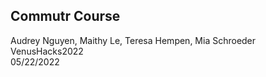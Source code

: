 ## Commutr Course
Audrey Nguyen, Maithy Le, Teresa Hempen, Mia Schroeder\
VenusHacks2022\
05/22/2022
